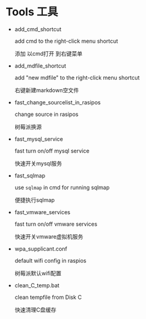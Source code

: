 # Tools 工具

- add_cmd_shortcut

  add cmd to the right-click menu shortcut

  添加 以cmd打开 到右键菜单

- add_mdfile_shortcut

  add "new mdfile" to the right-click menu shortcut

  右键新建markdown空文件

- fast_change_sourcelist_in_rasipos

  change source in rasipos

  树莓派换源

- fast_mysql_service

  fast turn on/off mysql service

  快速开关mysql服务

- fast_sqlmap

  use `sqlmap` in cmd for running sqlmap

  便捷执行sqlmap

- fast_vmware_services

  fast turn on/off vmware services

  快速开关vmware虚拟机服务

- wpa_supplicant.conf

  default wifi config in raspios
  
  树莓派默认wifi配置
  
- clean_C_temp.bat

  clean tempfile from Disk C
  
  快速清理C盘缓存
